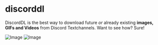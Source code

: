 # discorddl
DiscordDL is the best way to download future *or* already existing **images, GIFs and Videos** from Discord Textchannels.
Want to see how? Sure!

![Image](https://imgur.com/2jU2jbl)
![Image](https://imgur.com/Ph9oYTZ)
